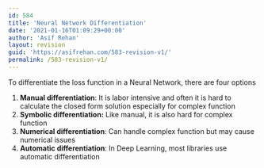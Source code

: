 ```yaml
---
id: 584
title: 'Neural Network Differentiation'
date: '2021-01-16T01:09:29+00:00'
author: 'Asif Rehan'
layout: revision
guid: 'https://asifrehan.com/583-revision-v1/'
permalink: /583-revision-v1/
---
```


To differentiate the loss function in a Neural Network, there are four options

1. **Manual differentiation**: It is labor intensive and often it is hard to calculate the closed form solution especially for complex function
2. **Symbolic differentiation:** Like manual, it is also hard for complex function
3. **Numerical differentiation**: Can handle complex function but may cause numerical issues
4. **Automatic differentiation**: In Deep Learning, most libraries use automatic differentiation